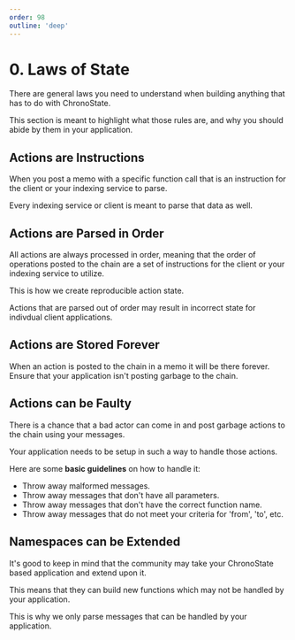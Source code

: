 ```yaml
---
order: 98
outline: 'deep'
---
```


# 0. Laws of State

There are general laws you need to understand when building anything that has to do with ChronoState.

This section is meant to highlight what those rules are, and why you should abide by them in your application.

## Actions are Instructions

When you post a memo with a specific function call that is an instruction for the client or your indexing service to parse.

Every indexing service or client is meant to parse that data as well.

## Actions are Parsed in Order

All actions are always processed in order, meaning that the order of operations posted to the chain are a set of instructions for the client or your indexing service to utilize.

This is how we create reproducible action state.

Actions that are parsed out of order may result in incorrect state for indivdual client applications.

## Actions are Stored Forever

When an action is posted to the chain in a memo it will be there forever. Ensure that your application isn't posting garbage to the chain.

## Actions can be Faulty

There is a chance that a bad actor can come in and post garbage actions to the chain using your messages.

Your application needs to be setup in such a way to handle those actions.

Here are some **basic guidelines** on how to handle it:

- Throw away malformed messages.
- Throw away messages that don't have all parameters.
- Throw away messages that don't have the correct function name.
- Throw away messages that do not meet your criteria for 'from', 'to', etc.

## Namespaces can be Extended

It's good to keep in mind that the community may take your ChronoState based application and extend upon it.

This means that they can build new functions which may not be handled by your application.

This is why we only parse messages that can be handled by your application.